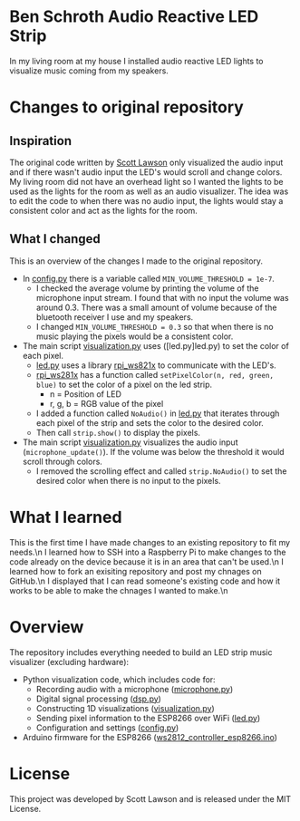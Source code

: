 # Ben Schroth Audio Reactive LED Strip
In my living room at my house I installed audio reactive LED lights to visualize music coming from my speakers.

# Changes to original repository
## Inspiration
The original code written by [Scott Lawson](https://github.com/scottlawsonbc) only visualized the audio input and if there wasn't audio input the LED's would scroll and change colors. My living room did not have an overhead light so I wanted the lights to be used as the lights for the room as well as an audio visualizer. The idea was to edit the code to when there was no audio input, the lights would stay a consistent color and act as the lights for the room.

## What I changed
This is an overview of the changes I made to the original repository.

- In [config.py](config.py) there is a variable called `MIN_VOLUME_THRESHOLD = 1e-7`.
  - I checked the average volume by printing the volume of the microphone input stream. I found that with no input the volume was around 0.3. There was a small amount of volume because of the bluetooth receiver I use and my speakers.
  - I changed `MIN_VOLUME_THRESHOLD = 0.3` so that when there is no music playing the pixels would be a consistent color.
- The main script [visualization.py](visualization.py) uses ([led.py]led.py) to set the color of each pixel.
  - [led.py](led.py) uses a library [rpi_ws821x](rpi_ws281x) to communicate with the LED's.
  - [rpi_ws281x](rpi_ws281x) has a function called `setPixelColor(n, red, green, blue)` to set the color of a pixel on the led strip.
    - n = Position of LED
    - r, g, b = RGB value of the pixel
  - I added a function called `NoAudio()` in [led.py](led.py) that iterates through each pixel of the strip and sets the color to the desired color.
  - Then call `strip.show()` to display the pixels.
- The main script [visualization.py](visualization.py) visualizes the audio input (`microphone_update()`). If the volume was below the threshold it would scroll through colors.
  - I removed the scrolling effect and called `strip.NoAudio()` to set the desired color when there is no input to the pixels.

# What I learned
This is the first time I have made changes to an existing repository to fit my needs.\n
I learned how to SSH into a Raspberry Pi to make changes to the code already on the device because it is in an area that can't be used.\n
I learned how to fork an exisiting repository and post my chnages on GitHub.\n
I displayed that I can read someone's existing code and how it works to be able to make the chnages I wanted to make.\n

# Overview
The repository includes everything needed to build an LED strip music visualizer (excluding hardware):

- Python visualization code, which includes code for:
  - Recording audio with a microphone ([microphone.py](python/microphone.py))
  - Digital signal processing ([dsp.py](python/dsp.py))
  - Constructing 1D visualizations ([visualization.py](python/visualization.py))
  - Sending pixel information to the ESP8266 over WiFi ([led.py](python/led.py))
  - Configuration and settings ([config.py](python/config.py))
- Arduino firmware for the ESP8266 ([ws2812_controller_esp8266.ino](arduino/ws2812_controller_esp8266/ws2812_controller_esp8266.ino))

# License
This project was developed by Scott Lawson and is released under the MIT License.
